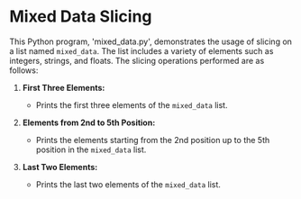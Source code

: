 # Mixed Data Slicing

This Python program, 'mixed_data.py', demonstrates the usage of slicing on a list named `mixed_data`. The list includes a variety of elements such as integers, strings, and floats. The slicing operations performed are as follows:

1. **First Three Elements:**
   - Prints the first three elements of the `mixed_data` list.

2. **Elements from 2nd to 5th Position:**
   - Prints the elements starting from the 2nd position up to the 5th position in the `mixed_data` list.

3. **Last Two Elements:**
   - Prints the last two elements of the `mixed_data` list.
